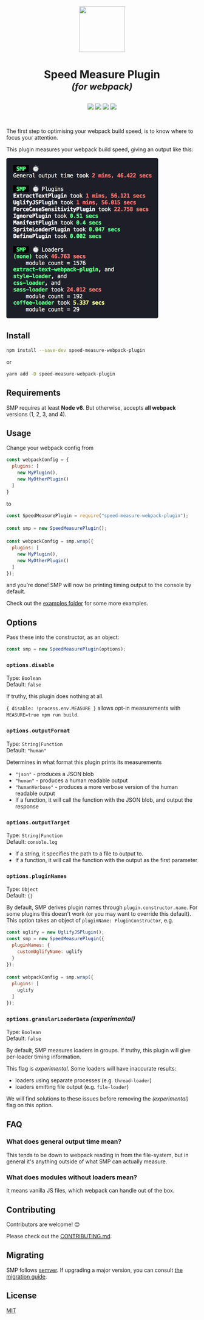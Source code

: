 <div align="center">
  <img width="120" height="120" src="https://rawgit.com/stephencookdev/speed-measure-webpack-plugin/master/logo.svg" />
  <h1>
    Speed Measure Plugin
    <div><sup><em>(for webpack)</em></sup></div>
  </h1>

  <a href="https://travis-ci.org/stephencookdev/speed-measure-webpack-plugin"><img src="https://travis-ci.org/stephencookdev/speed-measure-webpack-plugin.svg?branch=master" /></a>
  <a href="https://npmjs.com/package/speed-measure-webpack-plugin"><img src="https://img.shields.io/npm/dw/speed-measure-webpack-plugin.svg" /></a>
  <a href="https://npmjs.com/package/speed-measure-webpack-plugin"><img src="https://img.shields.io/node/v/speed-measure-webpack-plugin.svg" /></a>
  <a href="https://github.com/prettier/prettier"><img src="https://img.shields.io/badge/code_style-prettier-ff69b4.svg" /></a>
</div>
<br>

The first step to optimising your webpack build speed, is to know where to focus your attention.

This plugin measures your webpack build speed, giving an output like this:

![Preview of Speed Measure Plugin's output](preview.png)

## Install

```bash
npm install --save-dev speed-measure-webpack-plugin
```

or

```bash
yarn add -D speed-measure-webpack-plugin
```

## Requirements

SMP requires at least **Node v6**. But otherwise, accepts **all webpack** versions (1, 2, 3, and 4).

## Usage

Change your webpack config from

```javascript
const webpackConfig = {
  plugins: [
    new MyPlugin(),
    new MyOtherPlugin()
  ]
}
```

to

```javascript
const SpeedMeasurePlugin = require("speed-measure-webpack-plugin");

const smp = new SpeedMeasurePlugin();

const webpackConfig = smp.wrap({
  plugins: [
    new MyPlugin(),
    new MyOtherPlugin()
  ]
});
```

and you're done! SMP will now be printing timing output to the console by default.

Check out the [examples folder](/examples) for some more examples.

## Options

Pass these into the constructor, as an object:

```javascript
const smp = new SpeedMeasurePlugin(options);
```

### `options.disable`

Type: `Boolean`<br>
Default: `false`

If truthy, this plugin does nothing at all.

`{ disable: !process.env.MEASURE }` allows opt-in measurements with `MEASURE=true npm run build`.

### `options.outputFormat`

Type: `String|Function`<br>
Default: `"human"`

Determines in what format this plugin prints its measurements

 * `"json"` - produces a JSON blob
 * `"human"` - produces a human readable output
 * `"humanVerbose"` - produces a more verbose version of the human readable output
 * If a function, it will call the function with the JSON blob, and output the response

### `options.outputTarget`

Type: `String|Function`<br>
Default: `console.log`

* If a string, it specifies the path to a file to output to.
* If a function, it will call the function with the output as the first parameter

### `options.pluginNames`

Type: `Object`<br>
Default: `{}`

By default, SMP derives plugin names through `plugin.constructor.name`. For some
plugins this doesn't work (or you may want to override this default). This option
takes an object of `pluginName: PluginConstructor`, e.g.

```javascript
const uglify = new UglifyJSPlugin();
const smp = new SpeedMeasurePlugin({
  pluginNames: {
    customUglifyName: uglify
  }
});

const webpackConfig = smp.wrap({
  plugins: [
    uglify
  ]
});
```

### `options.granularLoaderData` _(experimental)_

Type: `Boolean`<br>
Default: `false`

By default, SMP measures loaders in groups. If truthy, this plugin will give per-loader timing information.

This flag is _experimental_. Some loaders will have inaccurate results:

 * loaders using separate processes (e.g. `thread-loader`)
 * loaders emitting file output (e.g. `file-loader`)

We will find solutions to these issues before removing the _(experimental)_ flag on this option.

## FAQ

### What does general output time mean?

This tends to be down to webpack reading in from the file-system, but in general it's anything outside of what SMP can actually measure.

### What does modules without loaders mean?

It means vanilla JS files, which webpack can handle out of the box.

## Contributing

Contributors are welcome! 😊

Please check out the [CONTRIBUTING.md](./CONTRIBUTING.md).

## Migrating

SMP follows [semver](https://semver.org/). If upgrading a major version, you can consult [the migration guide](./migration.md).

## License

[MIT](/LICENSE)
